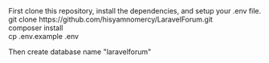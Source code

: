 <html>
First clone this repository, install the dependencies, and setup your .env file.<br>
git clone https://github.com/hisyamnomercy/LaravelForum.git<br>
composer install<br>
cp .env.example .env

Then create database name "laravelforum"


 </html>
